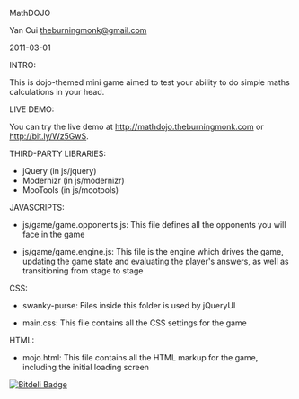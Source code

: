 MathDOJO

Yan Cui
theburningmonk@gmail.com

2011-03-01

INTRO:

This is dojo-themed mini game aimed to test your ability to do simple maths calculations in your head.

LIVE DEMO:

You can try the live demo at http://mathdojo.theburningmonk.com or http://bit.ly/Wz5GwS.

THIRD-PARTY LIBRARIES:
* jQuery (in js/jquery)
* Modernizr (in js/modernizr)
* MooTools (in js/mootools)

JAVASCRIPTS:
* js/game/game.opponents.js: This file defines all the opponents you will face in the game

* js/game/game.engine.js: This file is the engine which drives the game, updating the game state and
evaluating the player's answers, as well as transitioning from stage to stage

CSS:
* swanky-purse: Files inside this folder is used by jQueryUI

* main.css: This file contains all the CSS settings for the game

HTML:
* mojo.html: This file contains all the HTML markup for the game, including the initial loading screen


[![Bitdeli Badge](https://d2weczhvl823v0.cloudfront.net/theburningmonk/mathdojo/trend.png)](https://bitdeli.com/free "Bitdeli Badge")

